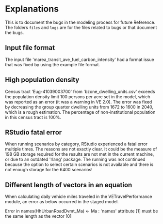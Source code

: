 # Explanations

This is to document the bugs in the modeling process for future Reference. The folders `files` and `logs` are for the files related to bugs or that document the bugs.

## Input file format

The input file 'marea_transit_ave_fuel_carbon_intensity' had a format issue that was fixed by using the example file format.

## High population density

Census tract 'Eug-41039003700' from 'bzone_dwelling_units.csv' exceeds the population density limit 100 persons per acre set in the model, which was reported as an error (it was a warning in VE 2.0). The error was fixed by decreasing the group quarter dwelling units from 1672 to 1600 in 2040, which is a rough estimation. The percentage of non-institutional population in this census tract is 100%.

## RStudio fatal error

When running scenarios by category, RStudio experienced a fatal error multiple times. The reasons are not exactly clear. It could be the measure of 198 GB storage required for the results are not met in the current machine, or due to an outdated 'rlang' package. The running was not continued because the option to select certain scenarios is not available and there is not enough storage for the 6400 scenarios!

## Different length of vectors in an equation

When calculating daily vehicle miles traveled in the VETravelPerformance module, an error as below occurred in the staged model.

Error in names(HhUrbanRoadDvmt_Ma) <- Ma :
  'names' attribute [1] must be the same length as the vector [0]

  

